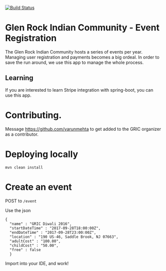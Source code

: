 [![Build Status](https://travis-ci.org/glen-rock-indian-community/gric-event-management.svg?branch=master)](https://travis-ci.org/glen-rock-indian-community/gric-event-management)

# Glen Rock Indian Community - Event Registration
The Glen Rock Indian Community hosts a series of events per year. Managing user registration and payments becomes a big ordeal. In order to save the run around, we use this app to manage the whole process.

## Learning
If you are interested to learn Stripe integration with spring-boot, you can use this app.

# Contributing.
Message https://github.com/varunmehta to get added to the GRIC organizer as a contributor.

# Deploying locally

``` mvn clean install ```

# Create an event

POST to ```/event```

Use the json

```
{
  "name" : "GRIC Diwali 2016",
  "startDateTime" : "2017-09-28T18:00:00Z",
  "endDateTime" : "2017-09-28T23:00:00Z",
  "location" : "190 US-46, Saddle Brook, NJ 07663",
  "adultCost" : "100.00",
  "childCost" : "50.00",
  "free" : false
  }
```

Import into your IDE, and work!